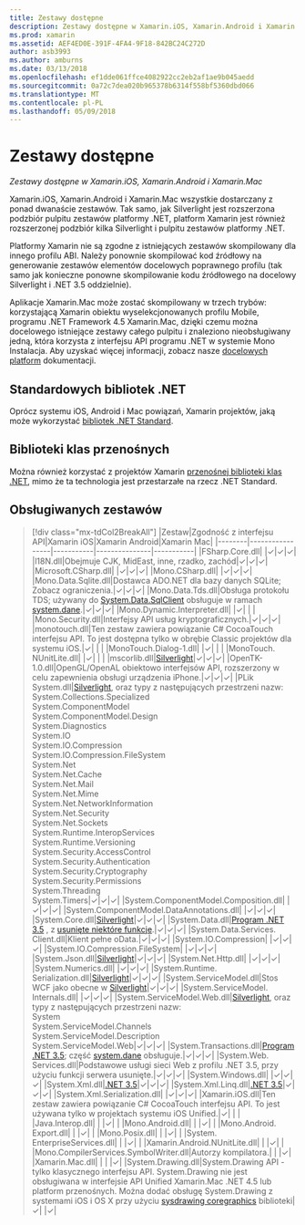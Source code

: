 ```yaml
---
title: Zestawy dostępne
description: Zestawy dostępne w Xamarin.iOS, Xamarin.Android i Xamarin.Mac
ms.prod: xamarin
ms.assetid: AEF4ED0E-391F-4FA4-9F18-842BC24C272D
author: asb3993
ms.author: amburns
ms.date: 03/13/2018
ms.openlocfilehash: ef1dde061ffce4082922cc2eb2af1ae9b045aedd
ms.sourcegitcommit: 0a72c7dea020b965378b6314f558bf5360dbd066
ms.translationtype: MT
ms.contentlocale: pl-PL
ms.lasthandoff: 05/09/2018
---
```

# <a name="available-assemblies"></a>Zestawy dostępne

_Zestawy dostępne w Xamarin.iOS, Xamarin.Android i Xamarin.Mac_

Xamarin.iOS, Xamarin.Android i Xamarin.Mac wszystkie dostarczany z ponad dwanaście zestawów. Tak samo, jak Silverlight jest rozszerzona podzbiór pulpitu zestawów platformy .NET, platform Xamarin jest również rozszerzonej podzbiór kilka Silverlight i pulpitu zestawów platformy .NET.

Platformy Xamarin nie są zgodne z istniejących zestawów skompilowany dla innego profilu ABI. Należy ponownie skompilować kod źródłowy na generowanie zestawów elementów docelowych poprawnego profilu (tak samo jak konieczne ponowne skompilowanie kodu źródłowego na docelowy Silverlight i .NET 3.5 oddzielnie).

Aplikacje Xamarin.Mac może zostać skompilowany w trzech trybów: korzystającą Xamarin obiektu wyselekcjonowanych profilu Mobile, programu .NET Framework 4.5 Xamarin.Mac, dzięki czemu można docelowego istniejące zestawy całego pulpitu i znaleziono nieobsługiwany jedną, która korzysta z interfejsu API programu .NET w systemie Mono Instalacja. Aby uzyskać więcej informacji, zobacz nasze [docelowych platform](~/mac/platform/target-framework.md) dokumentacji.


## <a name="net-standard-libraries"></a>Standardowych bibliotek .NET

Oprócz systemu iOS, Android i Mac powiązań, Xamarin projektów, jaką może wykorzystać [bibliotek .NET Standard](~/cross-platform/app-fundamentals/net-standard.md).

## <a name="portable-class-libraries"></a>Biblioteki klas przenośnych
 
Można również korzystać z projektów Xamarin [przenośnej biblioteki klas .NET](~/cross-platform/app-fundamentals/pcl.md), mimo że ta technologia jest przestarzałe na rzecz .NET Standard.

## <a name="supported-assemblies"></a>Obsługiwanych zestawów

> [!div class="mx-tdCol2BreakAll"]
> |Zestaw|Zgodność z interfejsu API|Xamarin iOS|Xamarin Android|Xamarin Mac|
> |--------|-----------------|-----------|---------------|-----------|
> |FSharp.Core.dll| |✓|✓|✓|
> |l18N.dll|Obejmuje CJK, MidEast, inne, rzadko, zachód|✓|✓|✓|
> |Microsoft.CSharp.dll| |✓|✓|✓|
> |Mono.CSharp.dll| |✓|✓|✓|
> |Mono.Data.Sqlite.dll|Dostawca ADO.NET dla bazy danych SQLite; Zobacz ograniczenia.|✓|✓|✓|
> |Mono.Data.Tds.dll|Obsługa protokołu TDS; używany do [System.Data.SqlClient](https://developer.xamarin.com/api/namespace/System.Data.SqlClient/) obsługuje w ramach [system.dane](https://developer.xamarin.com/api/namespace/System.Data/).|✓|✓|✓|
> |Mono.Dynamic.&#8203;Interpreter.dll| |✓| | |
> |Mono.Security.dll|Interfejsy API usług kryptograficznych.|✓|✓|✓|
> |monotouch.dll|Ten zestaw zawiera powiązanie C# CocoaTouch interfejsu API. To jest dostępna tylko w obrębie Classic projektów dla systemu iOS.|✓| | |
> |MonoTouch.&#8203;Dialog-1.dll| |✓| | |
> |MonoTouch.&#8203;NUnitLite.dll| |✓| | |
> |mscorlib.dll|[Silverlight](https://msdn.microsoft.com/library/cc838194(VS.95).aspx)|✓|✓|✓|
> |OpenTK-1.0.dll|OpenGL/OpenAL obiektowo interfejsów API, rozszerzony w celu zapewnienia obsługi urządzenia iPhone.|✓|✓|✓|
> |PLik System.dll|[Silverlight](https://msdn.microsoft.com/library/cc838194(VS.95).aspx), oraz typy z następujących przestrzeni nazw:<br />System.Collections.Specialized<br />System.&#8203;ComponentModel<br />System.ComponentModel.Design<br />System.Diagnostics<br />System.IO<br />System.IO.Compression<br />System.IO.Compression.FileSystem<br />System.Net<br />System.Net.Cache<br />System.Net.Mail<br />System.Net.Mime<br />System.Net.&#8203;NetworkInformation<br />System.Net.Security<br />System.Net.Sockets<br />System.Runtime.&#8203;InteropServices<br />System.Runtime.Versioning<br />System.Security.&#8203;AccessControl<br />System.Security.Authentication<br />System.Security.&#8203;Cryptography<br />System.Security.Permissions<br />System.Threading<br />System.Timers|✓|✓|✓|
> |System.&#8203;ComponentModel.&#8203;Composition.dll| |✓|✓|✓|
> |System.&#8203;ComponentModel.&#8203;DataAnnotations.dll| |✓|✓|✓|
> |System.Core.dll|[Silverlight](https://msdn.microsoft.com/library/cc838194(VS.95).aspx)|✓|✓|✓|
> |System.Data.dll|[Program .NET 3.5](http://msdn.microsoft.com/library/ms229335.aspx) , z [usunięte niektóre funkcje](~/ios/data-cloud/system.data.md).|✓|✓|✓|
> |System.Data.&#8203;Services.&#8203;Client.dll|Klient pełne oData.|✓|✓|✓|
> |System.IO.&#8203;Compression| |✓|✓|✓|
> |System.IO.&#8203;Compression.&#8203;FileSystem| |✓|✓|✓|
> |System.Json.dll|[Silverlight](http://msdn.microsoft.com/library/cc838194(VS.95).aspx)|✓|✓|✓|
> |System.Net.&#8203;Http.dll| |✓|✓|✓|
> |System.&#8203;Numerics.dll| |✓|✓|✓|
> |System.Runtime.&#8203;Serialization.dll|[Silverlight](http://msdn.microsoft.com/library/cc838194(VS.95).aspx)|✓|✓|✓|
> |System.&#8203;ServiceModel.dll|Stos WCF jako obecne w [Silverlight](http://msdn.microsoft.com/library/cc838194(VS.95).aspx)|✓|✓|✓|
> |System.&#8203;ServiceModel.&#8203;Internals.dll| |✓|✓|✓|
> |System.&#8203;ServiceModel.&#8203;Web.dll|[Silverlight](http://msdn.microsoft.com/library/cc838194(VS.95).aspx), oraz typy z następujących przestrzeni nazw: <br />System<br />System.ServiceModel.Channels<br />System.ServiceModel.Description<br />System.ServiceModel.Web|✓|✓|✓|
> |System.&#8203;Transactions.dll|[Program .NET 3.5](http://msdn.microsoft.com/library/ms229335.aspx); część [system.dane](~/ios/data-cloud/system.data.md) obsługuje.|✓|✓|✓|
> |System.Web.&#8203;Services.dll|Podstawowe usługi sieci Web z profilu .NET 3.5, przy użyciu funkcji serwera usunięte.|✓|✓|✓|
> |System.&#8203;Windows.dll| |✓|✓|✓|
> |System.&#8203;Xml.dll|[.NET 3.5](http://msdn.microsoft.com/library/ms229335.aspx)|✓|✓|✓|
> |System.Xml.&#8203;Linq.dll|[.NET 3.5](http://msdn.microsoft.com/library/ms229335.aspx)|✓|✓|✓|
> |System.Xml.Serialization.dll| |✓|✓|✓|
> |Xamarin.iOS.dll|Ten zestaw zawiera powiązanie C# CocoaTouch interfejsu API. To jest używana tylko w projektach systemu iOS Unified.|✓| | |
> |Java.Interop.dll| | |✓| |
> |Mono.Android.dll| | |✓| |
> |Mono.Android.&#8203;Export.dll| | |✓| |
> |Mono.Posix.dll| | |✓| |
> |System.&#8203;EnterpriseServices.dll| | |✓| |
> |Xamarin.Android.&#8203;NUnitLite.dll| | |✓| |
> |Mono.CompilerServices.&#8203;SymbolWriter.dll|Autorzy kompilatora.| | |✓|
> |Xamarin.Mac.dll| | | |✓|
> |System.&#8203;Drawing.dll|System.Drawing API - tylko klasycznego interfejsu API. System.Drawing nie jest obsługiwana w interfejsie API Unified Xamarin.Mac .NET 4.5 lub platform przenośnych. Można dodać obsługę System.Drawing z systemami iOS i OS X przy użyciu [sysdrawing coregraphics](https://github.com/mono/sysdrawing-coregraphics) biblioteki|✓| |✓|
